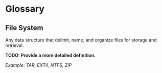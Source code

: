 # Glossary

## File System

Any data structure that delimit, name, and organize files for storage and retrieval.

**TODO: Provide a more detailed definition.**

*Example: TAR, EXT4, NTFS, ZIP*